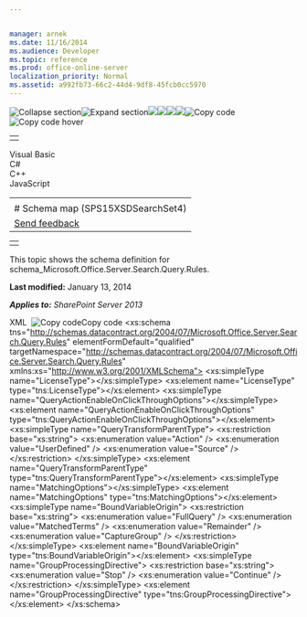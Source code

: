 ```yaml
---


manager: arnek
ms.date: 11/16/2014
ms.audience: Developer
ms.topic: reference
ms.prod: office-online-server
localization_priority: Normal
ms.assetid: a992fb73-66c2-44d4-9df8-45fcb0cc5970
---
```


![Collapse
section](../icons/collapse_all.gif "Collapse section")![Expand
section](../icons/expand_all.gif "Expand section")![](../icons/collapse_all.gif)![](../icons/expand_all.gif)![](../icons/dropdown.gif)![](../icons/dropdownHover.gif)![Copy
code](../icons/copycode.gif "Copy code")![Copy code
hover](../icons/copycodeHighlight.gif "Copy code hover")
<table>
<tbody>
<tr class="odd">
<td align="left"></td>
</tr>
</tbody>
</table>

Visual Basic  
C\#  
C++  
JavaScript  

<table>
<tbody>
<tr class="odd">
<td align="left"><span id="runningHeaderText"></span></td>
</tr>
<tr class="even">
<td align="left"># Schema map (SPS15XSDSearchSet4)</td>
</tr>
<tr class="odd">
<td align="left"><span id="headfeedbackarea" class="feedbackhead"><a href="javascript:SubmitFeedback(&#39;docthis@Microsoft.com&#39;,&#39;&#39;,&#39;&#39;,&#39;&#39;,&#39;1.0.18082.1225&#39;,&#39;%0\dThank%20you%20for%20your%20feedback.%20The%20developer%20writing%20teams%20use%20your%20feedback%20to%20improve%20documentation.%20While%20we%20are%20reviewing%20your%20feedback,%20we%20may%20send%20you%20e-mail%20to%20ask%20for%20clarification%20or%20feedback%20on%20a%20solution.%20We%20do%20not%20use%20your%20e-mail%20address%20for%20any%20other%20purpose%20and%20we%20delete%20it%20after%20we%20finish%20our%20review.%0\AFor%20further%20information%20about%20the%20privacy%20policies%20of%20Microsoft,%20please%20see%20http://privacy.microsoft.com/en-us/default.aspx.%0\A%0\d&#39;,&#39;Customer%20feedback&#39;);">Send feedback</a></span></td>
</tr>
</tbody>
</table>

<table>
<colgroup>
<col width="100%" />
</colgroup>
<tbody>
<tr class="odd">
<td align="left"></td>
</tr>
</tbody>
</table>

This topic shows the schema definition for <span
class="keyword">schema\_Microsoft.Office.Server.Search.Query.Rules</span>.

**Last modified:** January 13, 2014

***Applies to:** SharePoint Server 2013*

<span codelanguage="xmlLang"></span>
XML 
<span class="copyCode" onclick="CopyCode(this)"
onkeypress="CopyCode_CheckKey(this, event)"
onmouseover="ChangeCopyCodeIcon(this)"
onmouseout="ChangeCopyCodeIcon(this)" tabindex="0">![Copy
code](../icons/copycode.gif "Copy code")Copy code</span>
    <xs:schema tns="http://schemas.datacontract.org/2004/07/Microsoft.Office.Server.Search.Query.Rules" elementFormDefault="qualified" targetNamespace="http://schemas.datacontract.org/2004/07/Microsoft.Office.Server.Search.Query.Rules" xmlns:xs="http://www.w3.org/2001/XMLSchema">
        <xs:simpleType name="LicenseType"></xs:simpleType>
        <xs:element name="LicenseType" type="tns:LicenseType"></xs:element>
        <xs:simpleType name="QueryActionEnableOnClickThroughOptions"></xs:simpleType>
        <xs:element name="QueryActionEnableOnClickThroughOptions" type="tns:QueryActionEnableOnClickThroughOptions"></xs:element>
        <xs:simpleType name="QueryTransformParentType">
            <xs:restriction base="xs:string">
                <xs:enumeration value="Action" />
                <xs:enumeration value="UserDefined" />
                <xs:enumeration value="Source" />
            </xs:restriction>
        </xs:simpleType>
        <xs:element name="QueryTransformParentType" type="tns:QueryTransformParentType"></xs:element>
        <xs:simpleType name="MatchingOptions"></xs:simpleType>
        <xs:element name="MatchingOptions" type="tns:MatchingOptions"></xs:element>
        <xs:simpleType name="BoundVariableOrigin">
            <xs:restriction base="xs:string">
                <xs:enumeration value="FullQuery" />
                <xs:enumeration value="MatchedTerms" />
                <xs:enumeration value="Remainder" />
                <xs:enumeration value="CaptureGroup" />
            </xs:restriction>
        </xs:simpleType>
        <xs:element name="BoundVariableOrigin" type="tns:BoundVariableOrigin"></xs:element>
        <xs:simpleType name="GroupProcessingDirective">
            <xs:restriction base="xs:string">
                <xs:enumeration value="Stop" />
                <xs:enumeration value="Continue" />
            </xs:restriction>
        </xs:simpleType>
        <xs:element name="GroupProcessingDirective" type="tns:GroupProcessingDirective"></xs:element>
    </xs:schema>








